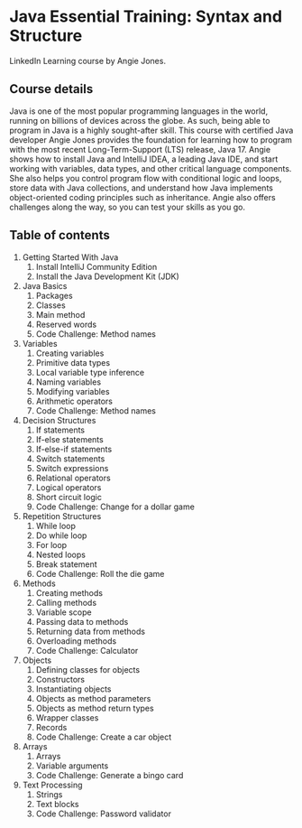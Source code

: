 # Java Essential Training: Syntax and Structure

LinkedIn Learning course by Angie Jones.

## Course details

Java is one of the most popular programming languages in the world, running on billions of devices across the globe. As
such, being able to program in Java is a highly sought-after skill. This course with certified Java developer Angie
Jones provides the foundation for learning how to program with the most recent Long-Term-Support (LTS) release, Java 17.
Angie shows how to install Java and IntelliJ IDEA, a leading Java IDE, and start working with variables, data types, and
other critical language components. She also helps you control program flow with conditional logic and loops, store data
with Java collections, and understand how Java implements object-oriented coding principles such as inheritance. Angie
also offers challenges along the way, so you can test your skills as you go.

## Table of contents

1. Getting Started With Java
    1. Install IntelliJ Community Edition
    2. Install the Java Development Kit (JDK)
2. Java Basics
    1. Packages
    2. Classes
    3. Main method
    4. Reserved words
    5. Code Challenge: Method names
3. Variables
    1. Creating variables
    2. Primitive data types
    3. Local variable type inference
    4. Naming variables
    5. Modifying variables
    6. Arithmetic operators
    7. Code Challenge: Method names
4. Decision Structures
    1. If statements
    2. If-else statements
    3. If-else-if statements
    4. Switch statements
    5. Switch expressions
    6. Relational operators
    7. Logical operators
    8. Short circuit logic
    9. Code Challenge: Change for a dollar game
5. Repetition Structures
    1. While loop
    2. Do while loop
    3. For loop
    4. Nested loops
    5. Break statement
    6. Code Challenge: Roll the die game
6. Methods
    1. Creating methods
    2. Calling methods
    3. Variable scope
    4. Passing data to methods
    5. Returning data from methods
    6. Overloading methods
    7. Code Challenge: Calculator
7. Objects
    1. Defining classes for objects
    2. Constructors
    3. Instantiating objects
    4. Objects as method parameters
    5. Objects as method return types
    6. Wrapper classes
    7. Records
    8. Code Challenge: Create a car object
8. Arrays
    1. Arrays
    2. Variable arguments
    3. Code Challenge: Generate a bingo card
9. Text Processing
    1. Strings
    2. Text blocks
    3. Code Challenge: Password validator
